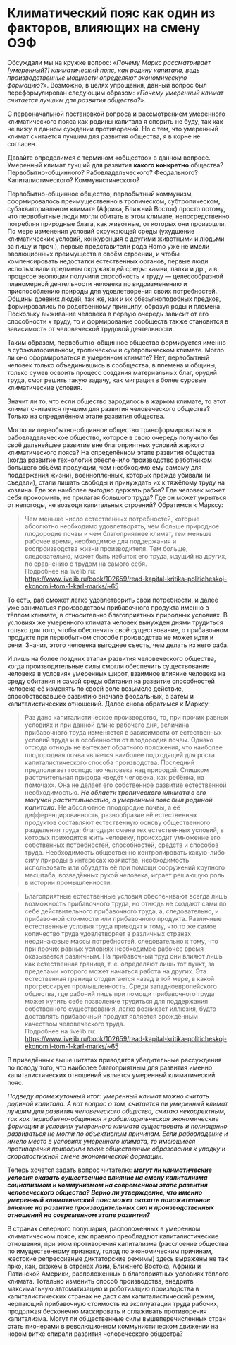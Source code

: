 # Климатический пояс как один из факторов, влияющих на смену ОЭФ

  

Обсуждали мы на кружке вопрос: _«Почему Маркс рассматривает [умеренный?] климатический пояс, как родину капитала, ведь производственные мощности определяют экономическую формацию?»_. Возможно, в целях упрощения, данный вопрос был переформулирован следующим образом: _«Почему умеренный климат считается лучшим для развития общества?»._

С первоначальной постановкой вопроса и рассмотрением умеренного климатического пояса как родины капитала я спорить не буду, так как не вижу в данном суждении противоречий. Но с тем, что умеренный климат считается лучшим для развития общества, я в корне не согласен.

Давайте определимся с термином «общество» в данном вопросе. Умеренный климат лучший для развития __какого конкретно__ общества? Первобытно-общинного? Рабовладельческого? Феодального? Капиталистического? Коммунистического?

Первобытно-общинное общество, первобытный коммунизм, сформировалось преимущественно в тропическом, субтропическом, субэкваториальном климате (Африка, Ближний Восток) просто потому, что первобытные люди могли обитать в этом климате, непосредственно потребляя природные блага, как животные, от которых они произошли. По мере изменения условий окружающей среды (ухудшение климатических условий, конкуренция с другими животными и людьми за пищу и проч.), первые представители рода Homo уже не имели эволюционных преимуществ в своём строении, и чтобы компенсировать недостатки естественных органов, первые люди использовали предметы окружающей среды: камни, палки и др., и в процессе эволюции получили способность к труду — целесообразной планомерной деятельности человека по видоизменению и приспособлению природы для удовлетворения своих потребностей. Общины древних людей, так же, как и их обезьяноподобных предков, формировались по родственному принципу, образуя роды и племена. Поскольку выживание человека в первую очередь зависит от его способности к труду, то и формирование сообществ также становится в зависимость от человеческой трудовой деятельности.

Таким образом, первобытно-общинное общество формируется именно в субэкваториальном, тропическом и субтропическом климате. Могло ли оно сформироваться в умеренном климате? Нет, первобытный человек только объединившись в сообщества, в племена и общины, только сумев освоить процесс создания материальных благ, орудий труда, смог решить такую задачу, как миграция в более суровые климатические условия.

Значит ли то, что если общество зародилось в жарком климате, то этот климат считается лучшим для развития человеческого общества? Только на определённом этапе развития общества.

Могло ли первобытно-общинное общество трансформироваться в рабовладельческое общество, которое в свою очередь получило бы своё дальнейшее развитие вне благоприятных условий жаркого климатического пояса? На определённом этапе развития общества (когда развитие технологий обеспечило производство работником большего объёма продукции, чем необходимо ему самому для поддержания жизни), военнопленных, которых прежде убивали (и съедали), стали лишать свободы и принуждать их к тяжёлому труду на хозяина. Где же наиболее выгодно держать рабов? Где человек может себя прокормить, не прилагая большого труда? Где он может укрыться от непогоды, не возводя капитальных строений? Обратимся к Марксу:

> Чем меньше число естественных потребностей, которые абсолютно необходимо удовлетворять, чем больше природное плодородие почвы и чем благоприятнее климат, тем меньше рабочее время, необходимое для поддержания и воспроизводства жизни производителя. Тем больше, следовательно, может быть избыток его труда, идущий на других, по сравнению с трудом на самого себя.  
Подробнее на livelib.ru:  
https://www.livelib.ru/book/102659/read-kapital-kritika-politicheskoj-ekonomii-tom-1-karl-marks/~65

То есть, раб сможет легко удовлетворить свои потребности, и далее уже заниматься производством прибавочного продукта именно в тёплом климате, в относительно благоприятных природных условиях. В условиях же умеренного климата человек вынужден днями трудиться только для того, чтобы обеспечить своё существование, о прибавочном продукте при первобытном способе производства не может идти и речи. Значит, этого человека выгоднее съесть, чем делать из него раба.

И лишь на более поздних этапах развития человеческого общества, когда производительные силы смогли обеспечить существование человека в условиях умеренных широт, взаимное влияние человека на среду обитания и самой среды обитания на развитие способностей человека её изменять по своей воле возымело действие, способствовавшее развитию вначале феодальных, а затем и капиталистических отношений. Далее снова обратимся к Марксу:

> Раз дано капиталистическое производство, то, при прочих равных условиях и при данной длине рабочего дня, величина прибавочного труда изменяется в зависимости от естественных условий труда и в особенности от плодородия почвы. Однако отсюда отнюдь не вытекает обратного положения, что наиболее плодородная почва является наиболее подходящей для роста капиталистического способа производства. Последний предполагает господство человека над природой. Слишком расточительная природа «ведёт человека, как ребёнка, на помочах». Она не делает его собственное развитие естественной необходимостью. ___Не области тропического климата с его могучей растительностью, а умеренный пояс был родиной капитала.___ Не абсолютное плодородие почвы, а её дифференцированность, разнообразие её естественных продуктов составляют естественную основу общественного разделения труда; благодаря смене тех естественных условий, в которых приходится жить человеку, происходит умножение его собственных потребностей, способностей, средств и способов труда. Необходимость общественно контролировать какую-либо силу природы в интересах хозяйства, необходимость использовать или обуздать её при помощи сооружений крупного масштаба, возведённых рукой человека, играет решающую роль в истории промышленности.

>Благоприятные естественные условия обеспечивают всегда лишь возможность прибавочного труда, но отнюдь не создают сами по себе действительного прибавочного труда, а, следовательно, и прибавочной стоимости или прибавочного продукта. Различные естественные условия труда приводят к тому, что то же самое количество труда удовлетворяет в различных странах неодинаковые массы потребностей, следовательно к тому, что при прочих равных условиях необходимое рабочее время оказывается различным. На прибавочный труд они влияют лишь как естественная граница, т. е. определяют лишь тот пункт, за пределами которого может начаться работа на других. Эта естественная граница отодвигается назад в той мере, в какой прогрессирует промышленность. Среди западноевропейского общества, где рабочий лишь при помощи прибавочного труда может купить себе позволение трудиться для поддержания собственного существования, легко возникает иллюзия, будто доставлять прибавочный продукт является врождённым качеством человеческого труда.  
Подробнее на livelib.ru:  
https://www.livelib.ru/book/102659/read-kapital-kritika-politicheskoj-ekonomii-tom-1-karl-marks/~65

В приведённых выше цитатах приводятся убедительные рассуждения по поводу того, что наиболее благоприятным для развития именно капиталистических отношений является умеренный климатический пояс.

_Подведу промежуточный итог: умеренный климат можно считать родиной капитала. А вот вопрос о том, считается ли умеренный климат лучшим для развития человеческого общества, считаю некорректным, так как первобытно-общинная и рабовладельческая экономические формации в условиях умеренного климата существовать и полноценно развиваться не могли по объективным причинам. Если рабовладение и имело место в условиях умеренного климата, то имеющиеся противоречия приводили такие общественные образования к упадку и скоропостижной смене экономической формации._

Теперь хочется задать вопрос читателю: ___могут ли климатические условия оказать существенное влияние на смену капитализма социализмом и коммунизмом на современном этапе развития человеческого общества? Верно ли утверждение, что именно умеренный климатический пояс может оказать положительное влияние на развитие производительных сил и производственных отношений на современном этапе развития?___

В странах северного полушария, расположенных в умеренном климатическом поясе, как правило преобладают капиталистические отношения, при этом противоречия капитализма (расслоение общества по имущественному признаку, голод по экономическим причинам, жестокие репрессивные диктаторские режимы) здесь выражены не так ярко, как, скажем в странах Азии, Ближнего Востока, Африки и Латинской Америки, расположенных в благоприятных условиях тёплого климата. Тотально изменить способ производства, внедритв максимальную автоматизацию и роботизацию производства в капиталистических странах не даст сам капиталистический режим, черпающий прибавочную стоимость из эксплуатации труда рабочих, продолжая бесконечно маскировать и сглаживать противоречия капитализма. Могут ли общественные силы вышеперечисленных стран стать пионерами в революционном коммунистическом движении на новом витке спирали развития человеческого общества?